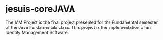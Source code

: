 # jesuis-coreJAVA
The IAM Project is the final project presented for the Fundamental semester of the Java Fundamentals class.
This project is the implementation of an Identity Management Software.
